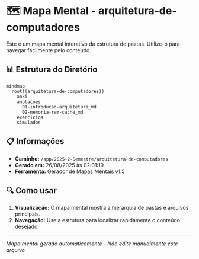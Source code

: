 # 🗺️ Mapa Mental - arquitetura-de-computadores

Este é um mapa mental interativo da estrutura de pastas. Utilize-o para navegar facilmente pelo conteúdo.

## 📊 Estrutura do Diretório

```mermaid
mindmap
  root((arquitetura-de-computadores))
    anki
    anotacoes
      01-introducao-arquitetura_md
      02-memoria-ram-cache_md
    exercicios
    simulados
```

## 📋 Informações

- **Caminho:** `/app/2025-2-Semestre/arquitetura-de-computadores`
- **Gerado em:** 26/08/2025 às 02:01:19
- **Ferramenta:** Gerador de Mapas Mentais v1.5

## 🔍 Como usar

1. **Visualização:** O mapa mental mostra a hierarquia de pastas e arquivos principais.
2. **Navegação:** Use a estrutura para localizar rapidamente o conteúdo desejado.

---
*Mapa mental gerado automaticamente - Não edite manualmente este arquivo*
